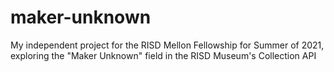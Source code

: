 # maker-unknown
My independent project for the RISD Mellon Fellowship for Summer of 2021, exploring the "Maker Unknown" field in the RISD Museum's Collection API
